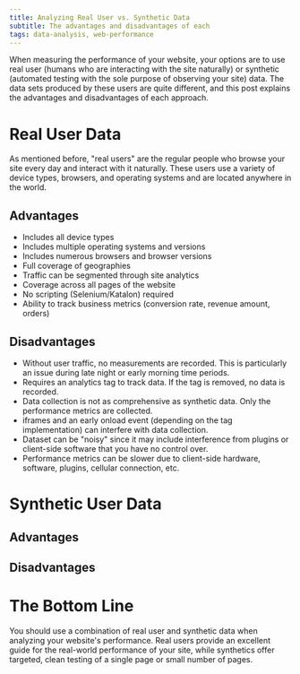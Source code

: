 ```yaml
---
title: Analyzing Real User vs. Synthetic Data
subtitle: The advantages and disadvantages of each
tags: data-analysis, web-performance
---
```


When measuring the performance of your website, your options are to use real user (humans who are interacting with the site naturally) or synthetic (automated testing with the sole purpose of observing your site) data. The data sets produced by these users are quite different, and this post explains the advantages and disadvantages of each approach. 

# Real User Data
As mentioned before, "real users" are the regular people who browse your site every day and interact with it naturally. These users use a variety of device types, browsers, and operating systems and are located anywhere in the world. 
## Advantages
- Includes all device types 
- Includes multiple operating systems and versions
- Includes numerous browsers and browser versions 
- Full coverage of geographies 
- Traffic can be segmented through site analytics 
- Coverage across all pages of the website 
- No scripting (Selenium/Katalon) required
- Ability to track business metrics (conversion rate, revenue amount, orders)

## Disadvantages
- Without user traffic, no measurements are recorded. This is particularly an issue during late night or early morning time periods. 
- Requires an analytics tag to track data. If the tag is removed, no data is recorded. 
- Data collection is not as comprehensive as synthetic data. Only the performance metrics are collected. 
- iframes and an early onload event (depending on the tag implementation) can interfere with data collection. 
- Dataset can be "noisy" since it may include interference from plugins or client-side software that you have no control over. 
- Performance metrics can be slower due to client-side hardware, software, plugins, cellular connection, etc. 

# Synthetic User Data

## Advantages

## Disadvantages

# The Bottom Line
You should use a combination of real user and synthetic data when analyzing your website's performance. Real users provide an excellent guide for the real-world performance of your site, while synthetics offer targeted, clean testing of a single page or small number of pages. 
